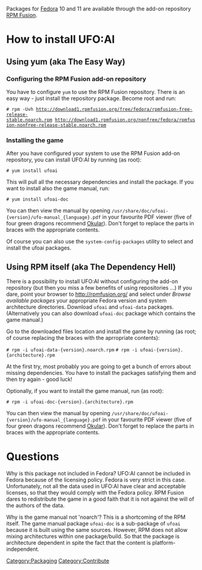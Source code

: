 Packages for [Fedora](http://fedoraproject.org/) 10 and 11 are available
through the add-on repository [RPM Fusion](http://rpmfusion.org/).

# How to install UFO:AI

## Using yum (aka The Easy Way)

### Configuring the RPM Fusion add-on repository

You have to configure `yum` to use the RPM Fusion repository. There is
an easy way - just install the repository package. Become root and run:

`# rpm -Uvh `[`http://download1.rpmfusion.org/free/fedora/rpmfusion-free-release-stable.noarch.rpm`](http://download1.rpmfusion.org/free/fedora/rpmfusion-free-release-stable.noarch.rpm)` `[`http://download1.rpmfusion.org/nonfree/fedora/rpmfusion-nonfree-release-stable.noarch.rpm`](http://download1.rpmfusion.org/nonfree/fedora/rpmfusion-nonfree-release-stable.noarch.rpm)

### Installing the game

After you have configured your system to use the RPM Fusion add-on
repository, you can install UFO:AI by running (as root):

`# yum install ufoai`

This will pull all the necessary dependencies and install the package.
If you want to install also the game manual, run:

`# yum install ufoai-doc`

You can then view the manual by opening
`/usr/share/doc/ufoai-{version}/ufo-manual_{language}.pdf` in your
favourite PDF viewer (five of four green dragons recommend
[Okular](http://okular.kde.org/)). Don't forget to replace the parts in
braces with the appropriate contents.

Of course you can also use the `system-config-packages` utility to
select and install the ufoai packages.

## Using RPM itself (aka The Dependency Hell)

There is a possibility to install UFO:AI without configuring the add-on
repository (but then you miss a few benefits of using repositories ...)
If you dare, point your browser to <http://rpmfusion.org/> and select
under *Browse available packages* your appropriate Fedora version and
system architecture directories. Download `ufoai` and `ufoai-data`
packages. (Alternatively you can also download `ufoai-doc` package which
contains the game manual.)

Go to the downloaded files location and install the game by running (as
root; of course replacing the braces with the aprropriate contents):

`# rpm -i ufoai-data-{version}.noarch.rpm`
`# rpm -i ufoai-{version}.{architecture}.rpm`

At the first try, most probably you are going to get a bunch of errors
about missing dependencies. You have to install the packages satisfying
them and then try again - good luck!

Optionally, if you want to install the game manual, run (as root):

`# rpm -i ufoai-doc-{version}.{architecture}.rpm`

You can then view the manual by opening
`/usr/share/doc/ufoai-{version}/ufo-manual_{language}.pdf` in your
favourite PDF viewer (five of four green dragons recommend
[Okular](http://okular.kde.org/)). Don't forget to replace the parts in
braces with the appropriate contents.

# Questions

Why is this package not included in Fedora?
UFO:AI cannot be included in Fedora because of the licensing policy.
Fedora is very strict in this case. Unfortunately, not all the data used
in UFO:AI have clear and acceptable licenses, so that they would comply
with the Fedora policy. RPM Fusion dares to redistribute the game in a
good faith that it is not against the will of the authors of the data.

<!-- -->

Why is the game manual not 'noarch'?
This is a shortcoming of the RPM itself. The game manual package
`ufoai-doc` is a sub-package of `ufoai` because it is built using the
same sources. However, RPM does not allow mixing architectures within
one package/build. So that the package is architecture dependent in
spite the fact that the content is platform-independent.

[Category:Packaging](Category:Packaging "wikilink")
[Category:Contribute](Category:Contribute "wikilink")